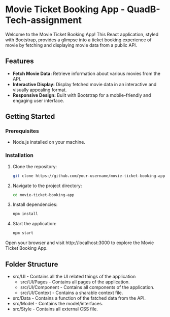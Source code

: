# Movie Ticket Booking App - QuadB-Tech-assignment

Welcome to the Movie Ticket Booking App! This React application, styled with Bootstrap, provides a glimpse into a ticket booking experience of movie by fetching and displaying movie data from a public API.

## Features

- **Fetch Movie Data:** Retrieve information about various movies from the API.
- **Interactive Display:** Display fetched movie data in an interactive and visually appealing format.
- **Responsive Design:** Built with Bootstrap for a mobile-friendly and engaging user interface.

## Getting Started

### Prerequisites

- Node.js installed on your machine.

### Installation

1. Clone the repository:

   ```bash
   git clone https://github.com/your-username/movie-ticket-booking-app.git

2. Navigate to the project directory:

   ```bash
   cd movie-ticket-booking-app
   
3. Install dependencies:

   ```bash
   npm install
   
4. Start the application:

   ```bash
   npm start

Open your browser and visit http://localhost:3000 to explore the Movie Ticket Booking App.

## Folder Structure

 - src/UI - Contains all the UI related things of the application
      - src/UI/Pages - Contains all pages of the application.
      - src/UI/Component - Contains all components of the application.
      - src/UI/Context - Contains a sharable context file.
 - src/Data - Contains a function of the fatched data from the API.
 - src/Model - Contains the model/interfaces.
 - src/Style - Contains all external CSS file.

